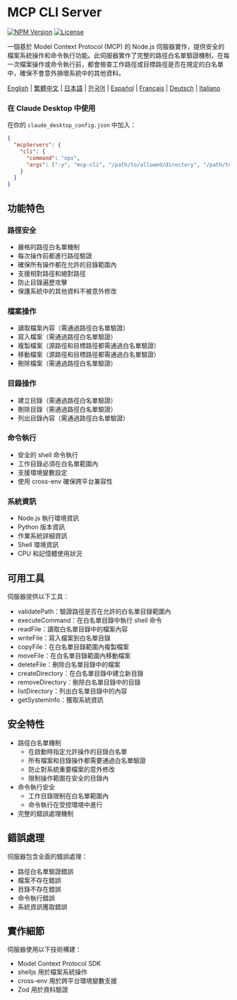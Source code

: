 # MCP CLI Server

[![NPM Version](https://img.shields.io/npm/v/mcp-shell.svg)](https://www.npmjs.com/package/mcp-shell)
[![License](https://img.shields.io/npm/l/mcp-shell.svg)](https://github.com/gkctou/mcp-shell/blob/main/LICENSE)

一個基於 Model Context Protocol (MCP) 的 Node.js 伺服器實作，提供安全的檔案系統操作和命令執行功能。此伺服器實作了完整的路徑白名單驗證機制，在每一次檔案操作或命令執行前，都會檢查工作路徑或目標路徑是否在規定的白名單中，確保不會意外損壞系統中的其他資料。

[English](./README.md) | [繁體中文](./README-zhTW.md) | [日本語](./README-jaJP.md) | [한국어](./README-koKR.md) | [Español](./README-esES.md) | [Français](./README-frFR.md) | [Deutsch](./README-deDE.md) | [Italiano](./README-itIT.md)

### 在 Claude Desktop 中使用

在你的 `claude_desktop_config.json` 中加入：

```json
{
  "mcpServers": {
    "cli": {
      "command": "npx",
      "args": ["-y", "mcp-cli", "/path/to/allowed/directory", "/path/to/allowed/directory2", ...]
    }
  }
}
```

## 功能特色

### 路徑安全
- 嚴格的路徑白名單機制
- 每次操作前都進行路徑驗證
- 確保所有操作都在允許的目錄範圍內
- 支援相對路徑和絕對路徑
- 防止目錄遍歷攻擊
- 保護系統中的其他資料不被意外修改

### 檔案操作
- 讀取檔案內容（需通過路徑白名單驗證）
- 寫入檔案（需通過路徑白名單驗證）
- 複製檔案（源路徑和目標路徑都需通過白名單驗證）
- 移動檔案（源路徑和目標路徑都需通過白名單驗證）
- 刪除檔案（需通過路徑白名單驗證）

### 目錄操作
- 建立目錄（需通過路徑白名單驗證）
- 刪除目錄（需通過路徑白名單驗證）
- 列出目錄內容（需通過路徑白名單驗證）

### 命令執行
- 安全的 shell 命令執行
- 工作目錄必須在白名單範圍內
- 支援環境變數設定
- 使用 cross-env 確保跨平台兼容性

### 系統資訊
- Node.js 執行環境資訊
- Python 版本資訊
- 作業系統詳細資訊
- Shell 環境資訊
- CPU 和記憶體使用狀況

## 可用工具

伺服器提供以下工具：

- validatePath：驗證路徑是否在允許的白名單目錄範圍內
- executeCommand：在白名單目錄中執行 shell 命令
- readFile：讀取白名單目錄中的檔案內容
- writeFile：寫入檔案到白名單目錄
- copyFile：在白名單目錄範圍內複製檔案
- moveFile：在白名單目錄範圍內移動檔案
- deleteFile：刪除白名單目錄中的檔案
- createDirectory：在白名單目錄中建立新目錄
- removeDirectory：刪除白名單目錄中的目錄
- listDirectory：列出白名單目錄中的內容
- getSystemInfo：獲取系統資訊

## 安全特性

- 路徑白名單機制
  - 在啟動時指定允許操作的目錄白名單
  - 所有檔案和目錄操作都需要通過白名單驗證
  - 防止對系統重要檔案的意外修改
  - 限制操作範圍在安全的目錄內
- 命令執行安全
  - 工作目錄限制在白名單範圍內
  - 命令執行在受控環境中進行
- 完整的錯誤處理機制

## 錯誤處理

伺服器包含全面的錯誤處理：

- 路徑白名單驗證錯誤
- 檔案不存在錯誤
- 目錄不存在錯誤
- 命令執行錯誤
- 系統資訊獲取錯誤

## 實作細節

伺服器使用以下技術構建：

- Model Context Protocol SDK
- shelljs 用於檔案系統操作
- cross-env 用於跨平台環境變數支援
- Zod 用於資料驗證
